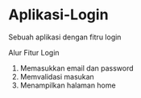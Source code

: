 # Aplikasi-Login
Sebuah aplikasi dengan fitru login

Alur Fitur Login
1. Memasukkan email dan password
2. Memvalidasi masukan
3. Menampilkan halaman home
